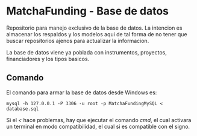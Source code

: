 # MatchaFunding - Base de datos

Repositorio para manejo exclusivo de la base de datos. La intencion es almacenar los respaldos y los modelos aqui de tal forma de no tener que buscar repositorios ajenos para actualizar la informacion.

La base de datos viene ya poblada con instrumentos, proyectos, financiadores y los tipos basicos.

## Comando

El comando para armar la base de datos desde Windows es:

```
mysql -h 127.0.0.1 -P 3306 -u root -p MatchaFundingMySQL < database.sql
```

Si el _<_ hace problemas, hay que ejecutar el comando _cmd_, el cual activara un
terminal en modo compatibilidad, el cual si es compatible con el signo.